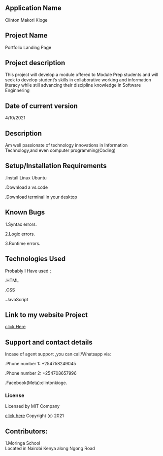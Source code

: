 ## Application Name

Clinton Makori Kioge

## Project Name

Portfolio Landing Page

## Project description

This project will develop a module offered to Module Prep students and will seek to
develop student’s skills in collaborative working and information literacy while still advancing
their discipline knowledge in Software Enginnering

## Date of current version

4/10/2021

## Description

Am well passionate of technology innovations in
Information Technology,and even computer programming(Coding)

## Setup/Installation Requirements

.Install Linux Ubuntu

.Download a vs.code

.Download terminal in your desktop

## Known Bugs

1.Syntax errors.

2.Logic errors.

3.Runtime errors.

## Technologies Used

Probably I Have used ;

.HTML

.CSS

.JavaScript

## Link to my website Project

[click Here](https://kingsly62.github.io/fresh_landing_page/)

## Support and contact details

Incase of agent support ,you can call/Whatsapp
via:

.Phone number 1: +254758249045

.Phone number 2: +254708657996

.Facebook(Meta):clintonkioge.

### License

Licensed by MIT Company

[click here](https://opensource.org/licenses/MIT/)
Copyright (c) 2021

## Contributors:

1.Moringa School <br>Located in Nairobi Kenya
along Ngong Road
